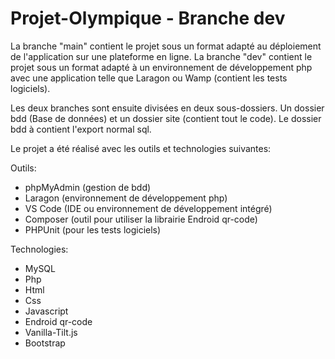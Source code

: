 # Projet-Olympique - Branche dev

La branche "main" contient le projet sous un format adapté au déploiement de l'application sur une plateforme en ligne. 
La branche "dev" contient le projet sous un format adapté à un environnement de développement php avec une application telle que Laragon ou Wamp (contient les tests logiciels). 

Les deux branches sont ensuite divisées en deux sous-dossiers. Un dossier bdd (Base de données) et un dossier site (contient tout le code). Le dossier bdd à contient l'export normal sql.  

Le projet a été réalisé avec les outils et technologies suivantes:

Outils:

- phpMyAdmin (gestion de bdd)
- Laragon (environnement de développement php)
- VS Code (IDE ou environnement de développement intégré)
- Composer (outil pour utiliser la librairie Endroid qr-code)
- PHPUnit (pour les tests logiciels)

Technologies:

- MySQL
- Php
- Html
- Css
- Javascript
- Endroid qr-code
- Vanilla-Tilt.js
- Bootstrap
